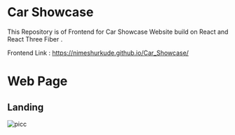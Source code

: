 # Car Showcase

This Repository is of Frontend for Car Showcase Website build on React and React Three Fiber  .

Frontend Link : https://nimeshurkude.github.io/Car_Showcase/

# Web Page

## Landing
![picc](https://user-images.githubusercontent.com/112500211/219938358-19e69383-1bc5-4c46-83bf-42feb4571079.png)